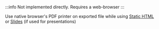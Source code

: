 :::info
Not implemented directly. Requires a web-browser
:::

Use native browser's PDF printer on exported file while using [Static HTML](frontend/Exporting/Static%20HTML.md) or [Slides](frontend/Exporting/Slides.md) (if used for presentations)
